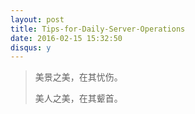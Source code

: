 ```yaml
---
layout: post
title: Tips-for-Daily-Server-Operations
date: 2016-02-15 15:32:50
disqus: y
---
```


> 美景之美，在其忧伤。
>
> 美人之美，在其颦首。

